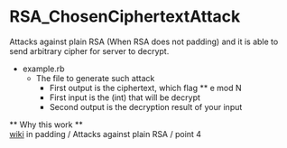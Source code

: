 # RSA_ChosenCiphertextAttack
Attacks against plain RSA (When RSA does not padding) and it is able to send arbitrary cipher  for server to decrypt.

* example.rb  
  * The file to generate such attack
    * First output is the ciphertext, which flag ** e mod N
    * First input is the (int) that will be decrypt
    * Second output is the decryption result of your input


** Why this work **  
  [wiki](https://en.wikipedia.org/wiki/RSA_(cryptosystem))  in padding / Attacks against plain RSA / point 4
